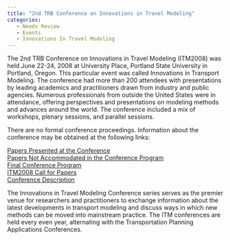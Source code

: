 ```yaml
---
title: "2nd TRB Conference on Innovations in Travel Modeling"
categories:
   - Needs Review
   - Events
   - Innovations In Travel Modeling
---
```


The 2nd TRB Conference on Innovations in Travel Modeling (ITM2008) was held June 22-24, 2008 at University Place, Portland State University in Portland, Oregon. This particular event was called Innovations in Transport Modeling. The conference had more than 200 attendees with presentations by leading academics and practitioners drawn from industry and public agencies. Numerous professionals from outside the United States were in attendance, offering perspectives and presentations on modeling methods and advances around the world. The conference included a mix of workshops, plenary sessions, and parallel sessions.

There are no formal conference proceedings. Information about the conference may be obtained at the following links:

[Papers Presented at the Conference](http://itm2010.weebly.com/uploads/5/0/5/4/5054275/itm2008accepted.zip)\
[Papers Not Accommodated in the Conference Program](http://itm2010.weebly.com/uploads/5/0/5/4/5054275/itm2008papers2.zip)\
[Final Conference Program](http://itm2010.weebly.com/uploads/5/0/5/4/5054275/itm08finalpgm.pdf)\
[ITM2008 Call for Papers](http://onlinepubs.trb.org/onlinepubs/archive/conferences/ITM08_Call_For_Paper.pdf)\
[Conference Description](http://trb-forecasting.org/past-activities/innovations-conference-2008/)

The Innovations in Travel Modeling Conference series serves as the premier venue for researchers and practitioners to exchange information about the latest developments in transport modeling and discuss ways in which new methods can be moved into mainstream practice. The ITM conferences are held every even year, alternating with the Transportation Planning Applications Conferences.

